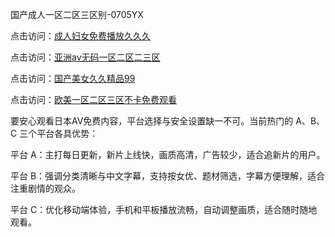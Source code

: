 
国产成人一区二区三区别-0705YX

点击访问：<a href="https://gda-c7m.pages.dev/">成人妇女免费播放久久久</a>

点击访问：<a href="https://tfda.pages.dev/">亚洲av无码一区二区二三区</a>

点击访问：<a href="https://bsdf-5f5.pages.dev/">国产美女久久精品99</a>

点击访问：<a href="https://cfad.pages.dev/">欧美一区二区三区不卡免费观看</a>

要安心观看日本AV免费内容，平台选择与安全设置缺一不可。当前热门的 A、B、C 三个平台各具优势：

平台 A：主打每日更新，新片上线快，画质高清，广告较少，适合追新片的用户。

平台 B：强调分类清晰与中文字幕，支持按女优、题材筛选，字幕方便理解，适合注重剧情的观众。

平台 C：优化移动端体验，手机和平板播放流畅，自动调整画质，适合随时随地观看。

<span style="display:none;">[Canonical link](https://github.com/muoi20250705/so118 ）</span>
